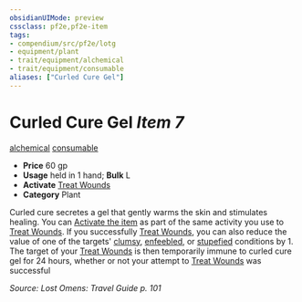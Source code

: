 ```yaml
---
obsidianUIMode: preview
cssclass: pf2e,pf2e-item
tags:
- compendium/src/pf2e/lotg
- equipment/plant
- trait/equipment/alchemical
- trait/equipment/consumable
aliases: ["Curled Cure Gel"]
---
```

# Curled Cure Gel *Item 7*  
[alchemical](alchemical.md)  [consumable](consumable.md)  

- **Price** 60 gp
- **Usage** held in 1 hand; **Bulk** L
- **Activate** [Treat Wounds](treat-wounds.md)
- **Category** Plant

Curled cure secretes a gel that gently warms the skin and stimulates healing. You can [Activate the item](activate-an-item.md) as part of the same activity you use to [Treat Wounds](treat-wounds.md). If you successfully [Treat Wounds](treat-wounds.md), you can also reduce the value of one of the targets' [clumsy](conditions.md#Clumsy), [enfeebled](conditions.md#Enfeebled), or [stupefied](conditions.md#Stupefied) conditions by 1. The target of your [Treat Wounds](treat-wounds.md) is then temporarily immune to curled cure gel for 24 hours, whether or not your attempt to [Treat Wounds](treat-wounds.md) was successful

*Source: Lost Omens: Travel Guide p. 101*